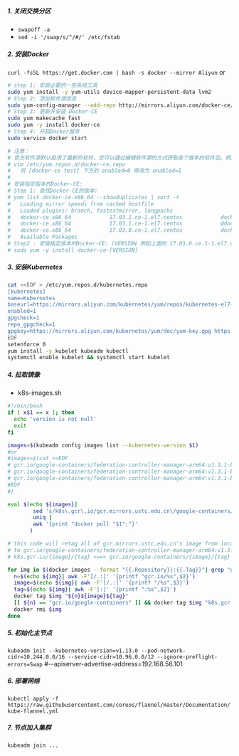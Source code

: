 ##### 1. 关闭交换分区
- `swapoff -a`
- `sed -i '/swap/s/^/#/' /etc/fstab`
##### 2. 安装Docker
`curl -fsSL https://get.docker.com | bash -s docker --mirror Aliyun` or 
``` bash
# step 1: 安装必要的一些系统工具
sudo yum install -y yum-utils device-mapper-persistent-data lvm2
# Step 2: 添加软件源信息
sudo yum-config-manager --add-repo http://mirrors.aliyun.com/docker-ce/linux/centos/docker-ce.repo
# Step 3: 更新并安装 Docker-CE
sudo yum makecache fast
sudo yum -y install docker-ce
# Step 4: 开启Docker服务
sudo service docker start

# 注意：
# 官方软件源默认启用了最新的软件，您可以通过编辑软件源的方式获取各个版本的软件包。例如官方并没有将测试版本的软件源置为可用，你可以通过以下方式开启。同理可以开启各种测试版本等。
# vim /etc/yum.repos.d/docker-ce.repo
#   将 [docker-ce-test] 下方的 enabled=0 修改为 enabled=1
#
# 安装指定版本的Docker-CE:
# Step 1: 查找Docker-CE的版本:
# yum list docker-ce.x86_64 --showduplicates | sort -r
#   Loading mirror speeds from cached hostfile
#   Loaded plugins: branch, fastestmirror, langpacks
#   docker-ce.x86_64            17.03.1.ce-1.el7.centos            docker-ce-stable
#   docker-ce.x86_64            17.03.1.ce-1.el7.centos            @docker-ce-stable
#   docker-ce.x86_64            17.03.0.ce-1.el7.centos            docker-ce-stable
#   Available Packages
# Step2 : 安装指定版本的Docker-CE: (VERSION 例如上面的 17.03.0.ce.1-1.el7.centos)
# sudo yum -y install docker-ce-[VERSION]
```
##### 3. 安装Kubernetes
``` bash
cat <<EOF > /etc/yum.repos.d/kubernetes.repo
[kubernetes]
name=Kubernetes
baseurl=https://mirrors.aliyun.com/kubernetes/yum/repos/kubernetes-el7-x86_64/
enabled=1
gpgcheck=1
repo_gpgcheck=1
gpgkey=https://mirrors.aliyun.com/kubernetes/yum/doc/yum-key.gpg https://mirrors.aliyun.com/kubernetes/yum/doc/rpm-package-key.gpg
EOF
setenforce 0
yum install -y kubelet kubeadm kubectl
systemctl enable kubelet && systemctl start kubelet
```
##### 4. 拉取镜像
- k8s-images.sh
``` bash
#!/bin/bash
if [ x$1 == x ]; then
  echo 'version is not null'
  exit
fi

images=$(kubeadm config images list --kubernetes-version $1)
#or
#images=$(cat <<EOF
# gcr.io/google-containers/federation-controller-manager-arm64:v1.3.1-beta.1
# gcr.io/google-containers/federation-controller-manager-arm64:v1.3.1-beta.1
# gcr.io/google-containers/federation-controller-manager-arm64:v1.3.1-beta.1
#EOF
#)

eval $(echo ${images}|
        sed 's/k8s\.gcr\.io/gcr.mirrors.ustc.edu.cn\/google-containers/g;s/gcr\.io/gcr.mirrors.ustc.edu.cn/g;s/ /\n/g;s/gcr.mirrors.ustc.edu.cn\./gcr.mirrors.ustc.edu.cn\//g' |
        uniq |
        awk '{print "docker pull "$1";"}'
       )

# this code will retag all of gcr.mirrors.ustc.edu.cn's image from local  e.g. gcr.mirrors.ustc.edu.cn/google-containers.federation-controller-manager-arm64:v1.3.1-beta.1
# to gcr.io/google-containers/federation-controller-manager-arm64:v1.3.1-beta.1
# k8s.gcr.io/{image}/{tag} <==> gcr.io/google-containers/{image}/{tag} <==> gcr.mirrors.ustc.edu.cn/google-containers.{image}/{tag}

for img in $(docker images --format "{{.Repository}}:{{.Tag}}"| grep "gcr.mirrors.ustc.edu.cn"); do
  n=$(echo ${img}| awk -F'[/.:]' '{printf "gcr.io/%s",$2}')
  image=$(echo ${img}| awk -F'[/.:]' '{printf "/%s",$3}')
  tag=$(echo ${img}| awk -F'[:]' '{printf ":%s",$2}')
  docker tag $img "${n}${image}${tag}"
  [[ ${n} == "gcr.io/google-containers" ]] && docker tag $img "k8s.gcr.io${image}${tag}"
  docker rmi $img
done
```
##### 5. 初始化主节点
`kubeadm init --kubernetes-version=v1.13.0 --pod-network-cidr=10.244.0.0/16 --service-cidr=10.96.0.0/12 --ignore-preflight-errors=Swap` #--apiserver-advertise-address=192.168.56.101
##### 6. 部署网络
`kubectl apply -f https://raw.githubusercontent.com/coreos/flannel/master/Documentation/kube-flannel.yml`
##### 7. 节点加入集群
`kubeadm join ...`
